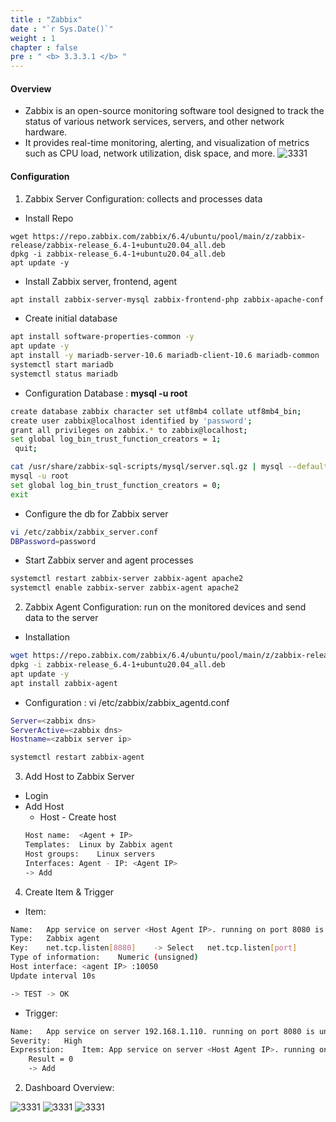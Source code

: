 ```yaml
---
title : "Zabbix"
date : "`r Sys.Date()`"
weight : 1
chapter : false
pre : " <b> 3.3.3.1 </b> "
---
```


#### Overview
- Zabbix is an open-source monitoring software tool designed to track the status of various network services, servers, and other network hardware.
- It provides real-time monitoring, alerting, and visualization of metrics such as CPU load, network utilization, disk space, and more.
![3331](/cicd-ws/images/3-config/3.3-labs/3.3.3-monitor/3.3.3.1-zabbix/1.png?featherlight=false&width=90pc)

#### Configuration
1. Zabbix Server Configuration: collects and processes data
- Install Repo
````shell
wget https://repo.zabbix.com/zabbix/6.4/ubuntu/pool/main/z/zabbix-release/zabbix-release_6.4-1+ubuntu20.04_all.deb
dpkg -i zabbix-release_6.4-1+ubuntu20.04_all.deb
apt update -y

````
- Install Zabbix server, frontend, agent
````sh
apt install zabbix-server-mysql zabbix-frontend-php zabbix-apache-conf zabbix-sql-scripts zabbix-agent -y
````
- Create initial database
````sh
apt install software-properties-common -y
apt update -y
apt install -y mariadb-server-10.6 mariadb-client-10.6 mariadb-common
systemctl start mariadb
systemctl status mariadb
````
- Configuration Database : **mysql -u root**
````sh
create database zabbix character set utf8mb4 collate utf8mb4_bin;
create user zabbix@localhost identified by 'password';
grant all privileges on zabbix.* to zabbix@localhost;
set global log_bin_trust_function_creators = 1;
 quit;
````
````sh
cat /usr/share/zabbix-sql-scripts/mysql/server.sql.gz | mysql --default-character-set=utf8mb4 -uzabbix -p zabbix
mysql -u root
set global log_bin_trust_function_creators = 0;
exit
````
-  Configure the db for Zabbix server
````sh
vi /etc/zabbix/zabbix_server.conf
DBPassword=password
````
- Start Zabbix server and agent processes
````sh
systemctl restart zabbix-server zabbix-agent apache2
systemctl enable zabbix-server zabbix-agent apache2
````

2. Zabbix Agent Configuration: run on the monitored devices and send data to the server
- Installation
````sh
wget https://repo.zabbix.com/zabbix/6.4/ubuntu/pool/main/z/zabbix-release/zabbix-release_6.4-1+ubuntu20.04_all.deb
dpkg -i zabbix-release_6.4-1+ubuntu20.04_all.deb
apt update -y
apt install zabbix-agent
````
- Configuration : 
vi /etc/zabbix/zabbix_agentd.conf
````sh
Server=<zabbix dns>
ServerActive=<zabbix dns>
Hostname=<zabbix server ip>
````

````sh
systemctl restart zabbix-agent
````

3. Add Host to Zabbix Server
- Login
- Add Host
    - Host - Create host
    ````sh
    Host name:	<Agent + IP>
    Templates:	Linux by Zabbix agent
    Host groups: 	Linux servers
    Interfaces: Agent - IP: <Agent IP>
    -> Add
    ````
4. Create Item & Trigger
- Item:
````sh
Name:	App service on server <Host Agent IP>. running on port 8080 is unavaiilable		
Type:	Zabbix agent		
Key:	net.tcp.listen[8080]	-> Select	net.tcp.listen[port]
Type of information:	Numeric (unsigned)		
Host interface:	<agent IP> :10050		
Update interval	10s		

-> TEST -> OK
````
- Trigger:
````sh
Name:	App service on server 192.168.1.110. running on port 8080 is unavaiilable
Severity:	High
Expresstion:	Item: App service on server <Host Agent IP>. running on port 8080 is unavaiilable
	Result = 0
	-> Add
````

2. Dashboard Overview:

![3331](/cicd-ws/images/3-config/3.3-labs/3.3.3-monitor/3.3.3.1-zabbix/4.png?featherlight=false&width=90pc)
![3331](/cicd-ws/images/3-config/3.3-labs/3.3.3-monitor/3.3.3.1-zabbix/3.png?featherlight=false&width=90pc)
![3331](/cicd-ws/images/3-config/3.3-labs/3.3.3-monitor/3.3.3.1-zabbix/2.png?featherlight=false&width=90pc)
